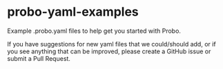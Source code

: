 # probo-yaml-examples
Example .probo.yaml files to help get you started with Probo. 

If you have suggestions for new yaml files that we could/should add, or if you see anything that can be improved, please create a GitHub issue or submit a Pull Request.
